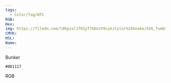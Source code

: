```yaml
---
tags:
  - Color/Tag/NTC
RGB:
Hex:
img: https://filedn.com/l0hpzxl1f01yT7GHxtF8cyk/Color%20Snake/SVG_Tumb%20Mass%20No%20Name/0D1117.svg
CMYK:
HSL:
Name:
---
```

Bunker
```palette
#0D1117
```
RGB
